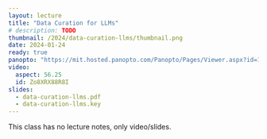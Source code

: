 ```yaml
---
layout: lecture
title: "Data Curation for LLMs"
# description: TODO
thumbnail: /2024/data-curation-llms/thumbnail.png
date: 2024-01-24
ready: true
panopto: "https://mit.hosted.panopto.com/Panopto/Pages/Viewer.aspx?id=14ccace4-3a59-4310-a481-b0f100d4d43c"
video:
  aspect: 56.25
  id: Zo8XRX88R8I
slides:
  - data-curation-llms.pdf
  - data-curation-llms.key
---
```


This class has no lecture notes, only video/slides.
